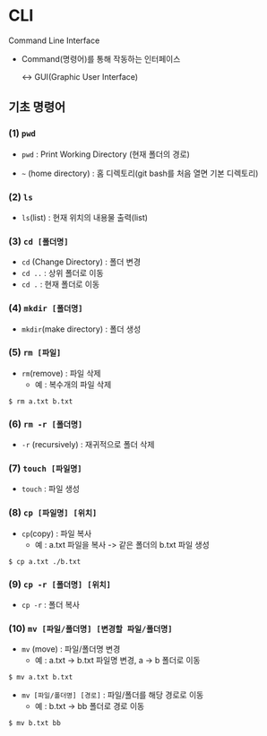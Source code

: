 # CLI

Command Line Interface

- Command(명령어)를 통해 작동하는 인터페이스

  <-> GUI(Graphic User Interface)



## 기초 명령어

### (1) `pwd`

- `pwd` : Print Working Directory (현재 폴더의 경로)

- `~` (home directory) : 홈 디렉토리(git bash를 처음 열면 기본 디렉토리)



### (2) `ls`

- `ls`(list) : 현재 위치의 내용물 출력(list)



### (3) `cd [폴더명]`

- `cd` (Change Directory) : 폴더 변경
- `cd ..` : 상위 폴더로 이동
- `cd .` : 현재 폴더로 이동



### (4) `mkdir [폴더명]`

- `mkdir`(make directory) : 폴더 생성



### (5) `rm [파일]`

- `rm`(remove) : 파일 삭제
  - 예 : 복수개의 파일 삭제

```shell
$ rm a.txt b.txt
```



### (6) `rm -r [폴더명]`

- `-r` (recursively) : 재귀적으로 폴더 삭제



### (7) `touch [파일명]`

- `touch` : 파일 생성



### (8) `cp [파일명] [위치]`

- `cp`(copy) : 파일 복사
  - 예 : a.txt 파일을 복사 -> 같은 폴더의 b.txt 파일 생성

```shell
$ cp a.txt ./b.txt
```



### (9) `cp -r [폴더명] [위치]`

- `cp -r` : 폴더 복사



### (10) `mv [파일/폴더명] [변경할 파일/폴더명]`

- `mv` (move) : 파일/폴더명 변경
  - 예 : a.txt -> b.txt 파일명 변경, a -> b 폴더로 이동

```shell
$ mv a.txt b.txt
```



- `mv [파일/폴더명] [경로]` : 파일/폴더를 해당 경로로 이동
  - 예 : b.txt -> bb 폴더로 경로 이동

```shell
$ mv b.txt bb
```

